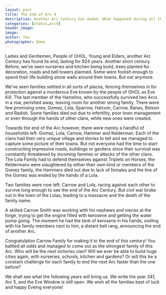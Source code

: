 ```yaml
---
layout: post
title: The end of Arc 4
description: Another Arc Century has ended. What happened during all those years ?
categories: [status,arc4]
header_image: 
image:
author: Tea
photographer: Emma
---
```


Ladies and Gentlemen, People of OHOL, Young and Elders, another Arc Century has found its end, lasting for 924 years. Another short century. Before, we’ve seen nurseries and kitchen being build, trees planted for decoration, roads and bell towers planned. Some were foolish enough to spend their life building stone walls around their towns. But not anymore. 

We’ve seen families settled in all sorts of places, fencing themselves in for protection against a murderous Eve known by the people of OHOL as Eve Kill. The last member of the Hamelins, who successfully survived two Arcs in a row, perished away, leaving room for another strong family. There were few promising ones; Gomez, Lola, Sparrow, Halcom, Carrow, Banas, Betson and Radish. Some families died out due to infertility, poor town management or even through the hands of other clans, while new ones were created. 

Towards the end of the Arc however, there were merely a handful of households left: Gomez, Lola, Carrow, Hammer and Kelderman. Each of the clans had their very unique village and stories to tell and we managed to capture some picture of their towns. But not everyone had the time to start constructing impressive roads, buildings or gardens since their survival was constantly threatened by incoming famines or attacks of the other clans. The Lola Family had to defend themselves against Triplets on Horses, the Keldermans were slaughtered by either their own kind or members of the Gomez family, the Hammers died out due to lack of females and the line of the Gomez was ended by the hands of a Lola.

Two families were now left: Carrow and Lola, racing against each other to survive long enough to see the end of the Arc Century. But civil war broke out in the town of the Lolas, leading to a massacre and the death of the family name. 

A skilled Carrow Smith was working with his nephews and nieces at the forge, trying to get the engine filled with kerosene and getting the water pump going. The moment he had the tank of kerosene in his hands, smiling with his family members next to him, a distant bell rang, announcing the end of another Arc. 

Congratulation Carrow Family for making it to the end of this century! You battled all odds and managed to come out as the strongest family of this Arc. Who will be the next victories clan? Will we ever be able to build huge cities again, with nurseries, schools, kitchen and gardens? Or will this be a constant challenge for each family to end the next Arc faster than the one before?

We shall see what the following years will bring us. We write the year 341, Arc 5, and the Eve Window is still open. We wish all the families best of luck and happy Eveing everyone!